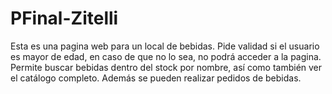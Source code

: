 # PFinal-Zitelli
Esta es una pagina web para un local de bebidas. 
Pide validad si el usuario es mayor de edad, en caso de que no lo sea, no podrá acceder a la pagina. 
Permite buscar bebidas dentro del stock por nombre, así como también ver el catálogo completo. 
Además se pueden realizar pedidos de bebidas.
